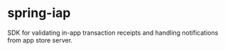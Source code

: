 # spring-iap
SDK for validating in-app transaction receipts and handling notifications from app store server.
